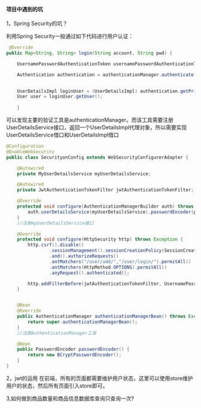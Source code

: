 #### 项目中遇到的坑

1，Spring Security的坑？

利用Spring Security一般通过如下代码进行用户认证：

```java
 @Override
public Map<String, String> login(String account, String pwd) {

    UsernamePasswordAuthenticationToken usernamePasswordAuthenticationToken = new UsernamePasswordAuthenticationToken(account, pwd);

    Authentication authentication = authenticationManager.authenticate(usernamePasswordAuthenticationToken);

        
    UserDetailsImpl loginUser = (UserDetailsImpl) authentication.getPrincipal();
    User user = loginUser.getUser();
    
    }
```
可以发现主要的验证工具是authenticationManager。而该工具需要注册UserDetailsService接口，返回一个UserDetailsImpl代理对象，所以需要实现UserDetailsService借口和UserDetailsImpl借口

```java
@Configuration
@EnableWebSecurity
public class SecurityonConfig extends WebSecurityConfigurerAdapter {

    @Autowired
    private MyUserDetailsService myUserDetailsService;

    @Autowired
    private JwtAuthenticationTokenFilter jwtAuthenticationTokenFilter;

    @Override
    protected void configure(AuthenticationManagerBuilder auth) throws Exception {
        auth.userDetailsService(myUserDetailsService).passwordEncoder(passwordEncoder());
    }
    //注册myUserDetailsService接口

    @Override
    protected void configure(HttpSecurity http) throws Exception {
        http.csrf().disable()
                .sessionManagement().sessionCreationPolicy(SessionCreationPolicy.STATELESS)
                .and().authorizeRequests()
                .antMatchers("/user/add/","/user/login/").permitAll()
                .antMatchers(HttpMethod.OPTIONS).permitAll()
                .anyRequest().authenticated();

        http.addFilterBefore(jwtAuthenticationTokenFilter, UsernamePasswordAuthenticationFilter.class);
    }


    @Bean
    @Override
    public AuthenticationManager authenticationManagerBean() throws Exception {
        return super.authenticationManagerBean();
    }
    //注册AuthenticationManager工具

    @Bean
    public PasswordEncoder passwordEncoder() {
        return new BCryptPasswordEncoder();
    }
}
```

2，jwt的运用
在前端，所有的页面都需要维护用户状态，这里可以使用store维护用户的状态，然后所有页面引入store即可。

3,如何做到商品数量和商品信息数据库查询只查询一次?
